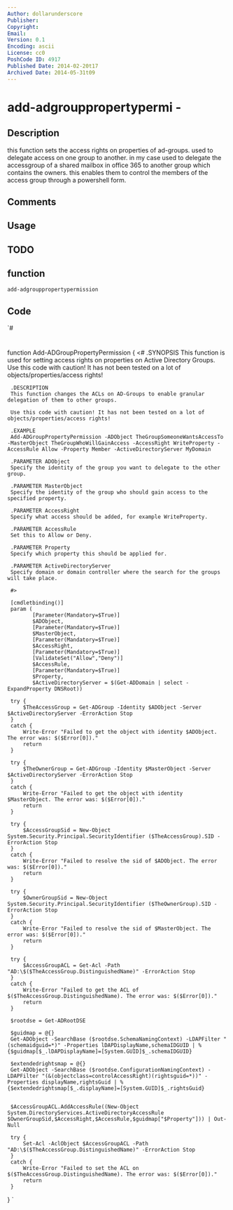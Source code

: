 ```yaml
---
Author: dollarunderscore
Publisher: 
Copyright: 
Email: 
Version: 0.1
Encoding: ascii
License: cc0
PoshCode ID: 4917
Published Date: 2014-02-20t17
Archived Date: 2014-05-31t09
---
```


# add-adgrouppropertypermi - 

## Description

this function sets the access rights on properties of ad-groups. used to delegate access on one group to another. in my case used to delegate the accessgroup of a shared mailbox in office 365 to another group which contains the owners. this enables them to control the members of the access group through a powershell form.

## Comments



## Usage



## TODO



## function

`add-adgrouppropertypermission`

## Code

`#
 #
 function Add-ADGroupPropertyPermission
 {
     <#
     .SYNOPSIS
     This function is used for setting access rights on properties on Active Directory Groups.
     Use this code with caution! It has not been tested on a lot of objects/properties/access rights!
 
     .DESCRIPTION
     This function changes the ACLs on AD-Groups to enable granular delegation of them to other groups.
 
     Use this code with caution! It has not been tested on a lot of objects/properties/access rights!
 
     .EXAMPLE
     Add-ADGroupPropertyPermission -ADObject TheGroupSomeoneWantsAccessTo -MasterObject TheGroupWhoWillGainAccess -AccessRight WriteProperty -AccessRule Allow -Property Member -ActiveDirectoryServer MyDomain
 
     .PARAMETER ADObject
     Specify the identity of the group you want to delegate to the other group.
 
     .PARAMETER MasterObject
     Specify the identity of the group who should gain access to the specified property.
 
     .PARAMETER AccessRight
     Specify what access should be added, for example WriteProperty.
 
     .PARAMETER AccessRule
     Set this to Allow or Deny.
 
     .PARAMETER Property
     Specify which property this should be applied for.
 
     .PARAMETER ActiveDirectoryServer
     Specify domain or domain controller where the search for the groups will take place.
 
     #>
 
     [cmdletbinding()]
     param (
            [Parameter(Mandatory=$True)]
            $ADObject,
            [Parameter(Mandatory=$True)]
            $MasterObject,
            [Parameter(Mandatory=$True)]
            $AccessRight,
            [Parameter(Mandatory=$True)]
            [ValidateSet("Allow","Deny")]
            $AccessRule,
            [Parameter(Mandatory=$True)]
            $Property,
            $ActiveDirectoryServer = $(Get-ADDomain | select -ExpandProperty DNSRoot))
 
     try {
         $TheAccessGroup = Get-ADGroup -Identity $ADObject -Server $ActiveDirectoryServer -ErrorAction Stop
     }
     catch {
         Write-Error "Failed to get the object with identity $ADObject. The error was: $($Error[0])."
         return
     }
 
     try {
         $TheOwnerGroup = Get-ADGroup -Identity $MasterObject -Server $ActiveDirectoryServer -ErrorAction Stop
     }
     catch {
         Write-Error "Failed to get the object with identity $MasterObject. The error was: $($Error[0])."
         return
     }
 
     try {
         $AccessGroupSid = New-Object System.Security.Principal.SecurityIdentifier ($TheAccessGroup).SID -ErrorAction Stop
     }
     catch {
         Write-Error "Failed to resolve the sid of $ADObject. The error was: $($Error[0])."
         return
     }
 
     try {
         $OwnerGroupSid = New-Object System.Security.Principal.SecurityIdentifier ($TheOwnerGroup).SID -ErrorAction Stop
     }
     catch {
         Write-Error "Failed to resolve the sid of $MasterObject. The error was: $($Error[0])."
         return
     }
 
     try {
         $AccessGroupACL = Get-Acl -Path "AD:\$($TheAccessGroup.DistinguishedName)" -ErrorAction Stop
     }
     catch {
         Write-Error "Failed to get the ACL of $($TheAccessGroup.DistinguishedName). The error was: $($Error[0])."
         return
     }
 
     $rootdse = Get-ADRootDSE
 
     $guidmap = @{}
     Get-ADObject -SearchBase ($rootdse.SchemaNamingContext) -LDAPFilter "(schemaidguid=*)" -Properties lDAPDisplayName,schemaIDGUID | % {$guidmap[$_.lDAPDisplayName]=[System.GUID]$_.schemaIDGUID}
 
     $extendedrightsmap = @{}
     Get-ADObject -SearchBase ($rootdse.ConfigurationNamingContext) -LDAPFilter "(&(objectclass=controlAccessRight)(rightsguid=*))" -Properties displayName,rightsGuid | % {$extendedrightsmap[$_.displayName]=[System.GUID]$_.rightsGuid}
 
     
     $AccessGroupACL.AddAccessRule((New-Object System.DirectoryServices.ActiveDirectoryAccessRule $OwnerGroupSid,$AccessRight,$AccessRule,$guidmap["$Property"])) | Out-Null
 
     try {
         Set-Acl -AclObject $AccessGroupACL -Path "AD:\$($TheAccessGroup.DistinguishedName)" -ErrorAction Stop
     }
     catch {
         Write-Error "Failed to set the ACL on $($TheAccessGroup.DistinguishedName). The error was: $($Error[0])."
         return
     }
 }
`

